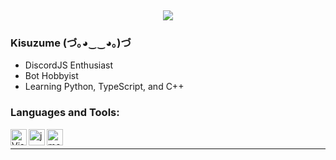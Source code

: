 ‌
<p align="center">
  <img src="https://count.getloli.com/get/@kisuzume?theme=gelbooru" />
</p>

### Kisuzume (づ｡◕‿‿◕｡)づ

- DiscordJS Enthusiast
- Bot Hobbyist
- Learning Python, TypeScript, and C++

### Languages and Tools:

<img align="left" alt="Visual Studio Code" width="26px" src="https://i.imgur.com/LwSdAlE.png" />
<img align="left" alt="js" width="26px" src="https://i.imgur.com/3u1wzwE.png" />
<img align="left" alt="mongodb" width="26px" src="https://imgur.com/xN5cFRr.png" /><br />

---
